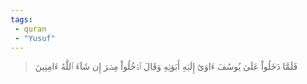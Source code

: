 ```yaml
---
tags: 
 - quran 
 - "Yusuf"
---
```


> فَلَمَّا دَخَلُواْ عَلَىٰ يُوسُفَ ءَاوَىٰٓ إِلَيۡهِ أَبَوَيۡهِ وَقَالَ ٱدۡخُلُواْ مِصۡرَ إِن شَآءَ ٱللَّهُ ءَامِنِينَ
